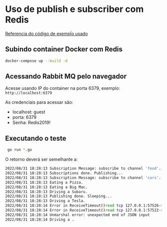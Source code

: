 # Uso de publish e subscriber com Redis

[Referencia do código de exempĺo usado](https://github.com/dabfleming/go-redis-pubsub-example)

## Subindo container Docker com Redis
```sh
docker-compose up --build -d
```

## Acessando Rabbit MQ pelo navegador
Acesse usando IP do container na porta 6379, exemplo: ```http://localhost:6379```

As credenciais para acessar são:

* localhost: guest
* porta: 6379
* Senha: Redis2019!

## Executando o teste
```sh
 go run *.go
```

O retorno deverá ser semelhante a:
```sh
2022/08/31 18:28:13 Subscription Message: subscribe to channel 'food'. 1 total subscriptions.
2022/08/31 18:28:13 Subscriptions done. Publishing...
2022/08/31 18:28:13 Subscription Message: subscribe to channel 'cars'. 1 total subscriptions.
2022/08/31 18:28:13 Eating a Pizza.
2022/08/31 18:28:13 Eating a Big Mac.
2022/08/31 18:28:13 Driving a Subaru.
2022/08/31 18:28:13 Publishing done. Sleeping...
2022/08/31 18:28:13 Driving a Tesla.
2022/08/31 18:28:14 Error in ReceiveTimeout()read tcp 127.0.0.1:57526->127.0.0.1:6379: i/o timeout
2022/08/31 18:28:14 Error in ReceiveTimeout()read tcp 127.0.0.1:57522->127.0.0.1:6379: i/o timeout
2022/08/31 18:28:14 Unmarshal error: unexpected end of JSON input
2022/08/31 18:28:14 Driving a .

```